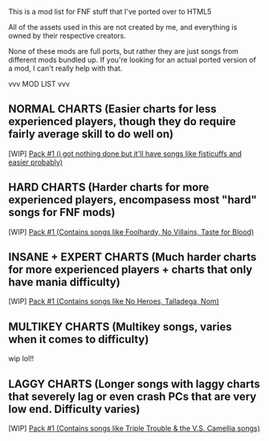 This is a mod list for FNF stuff that I've ported over to HTML5

All of the assets used in this are not created by me, and everything is owned by their respective creators.

None of these mods are full ports, but rather they are just songs from different mods bundled up. If you're looking for an actual ported version of a mod, I can't really help with that.


vvv MOD LIST vvv

NORMAL CHARTS (Easier charts for less experienced players, though they do require fairly average skill to do well on)
-----------------
[WIP] [Pack #1 (i got nothing done but it'll have songs like fisticuffs and easier probably)](https://whiskinator.github.io/PackNormal_1/)

HARD CHARTS (Harder charts for more experienced players, encompasess most "hard" songs for FNF mods)
-----------------
[WIP] [Pack #1 (Contains songs like Foolhardy, No Villains, Taste for Blood)](https://whiskinator.github.io/PackHard_1/)

INSANE + EXPERT CHARTS (Much harder charts for more experienced players + charts that only have mania difficulty)
-----------------
[WIP] [Pack #1 (Contains songs like No Heroes, Talladega, Nom)](https://whiskinator.github.io/PackInsane_1/)

MULTIKEY CHARTS (Multikey songs, varies when it comes to difficulty)
-----------------
wip lol!!

LAGGY CHARTS (Longer songs with laggy charts that severely lag or even crash PCs that are very low end. Difficulty varies)
-----------------
[WIP] [Pack #1 (Contains songs like Triple Trouble & the V.S. Camellia songs)](https://whiskinator.github.io/PackLag_1/)

